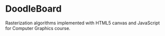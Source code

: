 # DoodleBoard
Rasterization algorithms implemented with HTML5 canvas and JavaScript for Computer Graphics course.
